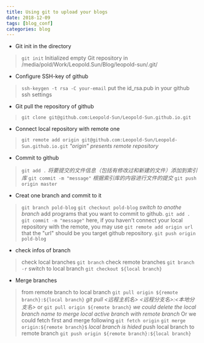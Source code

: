 ```yaml
---
title: Using git to upload your blogs
date: 2018-12-09
tags: [blog_conf]
categories: blog
---
```


- Git init in the directory
> `git init`
> Initialized empty Git repository in /media/pold/Work/Leopold.Sun/Blog/leopold-sun/.git/

- Configure SSH-key of github
> `ssh-keygen -t rsa -C your-email`
> put the id_rsa.pub in your github ssh settings

- Git pull the repository of github
> `git clone git@github.com:Leopold-Sun/Leopold-Sun.github.io.git`
> 

- Connect local repository with remote one
> `git remote add origin git@github.com:Leopold-Sun/Leopold-Sun.github.io.git` *"origin" presents remote repository*

- Commit to github
> `git add .` *将要提交的文件信息（包括有修改过和新建的文件）添加到索引库*
> `git commit -m "message"` *根据索引库的内容进行文件的提交*
> `git push origin master`

- Creat one branch and commit to it
> `git branch pold-blog`
> `git checkout pold-blog` *switch to anothe branch*
> add programs that you want to commit to github.
> `git add .`
> `git commit -m "message"`
> here, if you haven't connect your local repository with the remote, you may use `git remote add origin url` that the "url" should be you target github repository.
> `git push origin pold-blog`

- check infos of branch
> check local branches
> `git branch`
> check remote branches
> `git branch -r`
> switch to local branch
> `git checkout ${local branch}`

- Merge branches
> from remote branch to local branch
> `git pull origin ${remote branch}:${local branch}` *git pull <远程主机名> <远程分支名>:<本地分支名>*
> or 
> `git pull origin ${remote branch}` *we could delete the local branch name to merge local active branch with remote branch*
> Or we could fetch first and merge following
> `git fetch origin`
> `git merge origin:${remote branch}$` *local branch is hided* 
> push local branch to remote branch
> `git push origin ${remote branch}:${local branch}`
